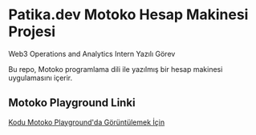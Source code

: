 # Patika.dev Motoko Hesap Makinesi Projesi 
Web3 Operations and Analytics Intern Yazılı  Görev

Bu repo, Motoko programlama dili ile yazılmış bir hesap makinesi uygulamasını içerir.

## Motoko Playground Linki

[Kodu Motoko Playground'da Görüntülemek İçin](https://m7sm4-2iaaa-aaaab-qabra-cai.raw.ic0.app/?tag=1501560757)

